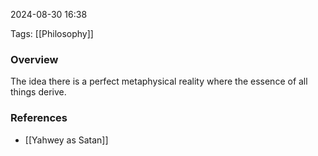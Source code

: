 
2024-08-30 16:38

Tags: [[Philosophy]]

### Overview
The idea there is a perfect metaphysical reality where the essence of all things derive.

### References
- [[Yahwey as Satan]]


